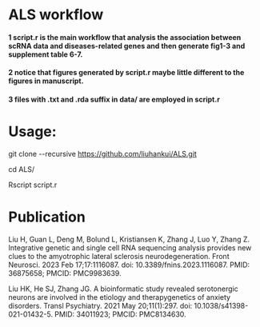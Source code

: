 # ALS workflow
#### 1 script.r is the main workflow that analysis the association between scRNA data and diseases-related genes and then generate fig1-3 and supplement table 6-7.


#### 2 notice that figures generated by script.r maybe little different to the figures in manuscript.


#### 3 files with .txt and .rda suffix in data/ are employed in script.r


# Usage:

git clone --recursive https://github.com/liuhankui/ALS.git

cd ALS/

Rscript script.r

# Publication
Liu H, Guan L, Deng M, Bolund L, Kristiansen K, Zhang J, Luo Y, Zhang Z. Integrative genetic and single cell RNA sequencing analysis provides new clues to the amyotrophic lateral sclerosis neurodegeneration. Front Neurosci. 2023 Feb 17;17:1116087. doi: 10.3389/fnins.2023.1116087. PMID: 36875658; PMCID: PMC9983639.

Liu HK, He SJ, Zhang JG. A bioinformatic study revealed serotonergic neurons are involved in the etiology and therapygenetics of anxiety disorders. Transl Psychiatry. 2021 May 20;11(1):297. doi: 10.1038/s41398-021-01432-5. PMID: 34011923; PMCID: PMC8134630.
